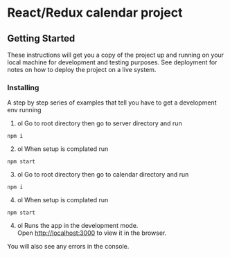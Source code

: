 # React/Redux calendar project 

## Getting Started

These instructions will get you a copy of the project up and running on your local machine for development and testing purposes. See deployment for notes on how to deploy the project on a live system.

### Installing

A step by step series of examples that tell you have to get a development env running

1. ol
Go to root directory then go to server directory and run 
```
npm i
```
2. ol
When setup is complated run
```
npm start
```
3. ol
Go to root directory then go to calendar directory and run 
```
npm i
```
4. ol
When setup is complated run
```
npm start
```
4. ol
Runs the app in the development mode.<br>
Open [http://localhost:3000](http://localhost:3000) to view it in the browser.

You will also see any errors in the console.

